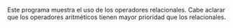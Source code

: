 Este programa muestra el uso de los operadores relacionales. Cabe aclarar que los operadores aritméticos tienen mayor prioridad que los relacionales.
